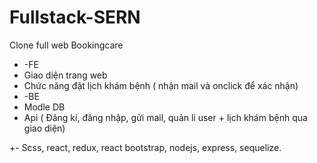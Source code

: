 # Fullstack-SERN
Clone full web Bookingcare
+ -FE
+ Giao diện trang web
+ Chức năng đặt lịch khám bệnh ( nhận mail và onclick để xác nhận) 
+ -BE
+ Modle DB
+ Api
( Đăng kí, đăng nhập, gửi mail, quản lí user + lịch khám bệnh qua giao diện)

+- Scss, react, redux, react bootstrap, nodejs, express, sequelize. 
